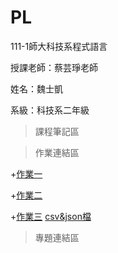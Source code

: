# PL

111-1師大科技系程式語言

授課老師：蔡芸琤老師

姓名：魏士凱

系級：科技系二年級

>課程筆記區

>作業連結區

+[作業一](https://github.com/ShihKaiWei/PL/blob/main/HW1/HW1.ipynb)

+[作業二](https://github.com/ShihKaiWei/PL/blob/main/HW2/HW2.ipynb)

+[作業三](https://github.com/ShihKaiWei/PL/blob/main/HW3/HW3.ipynb) 
  [csv&json檔]()

>專題連結區
